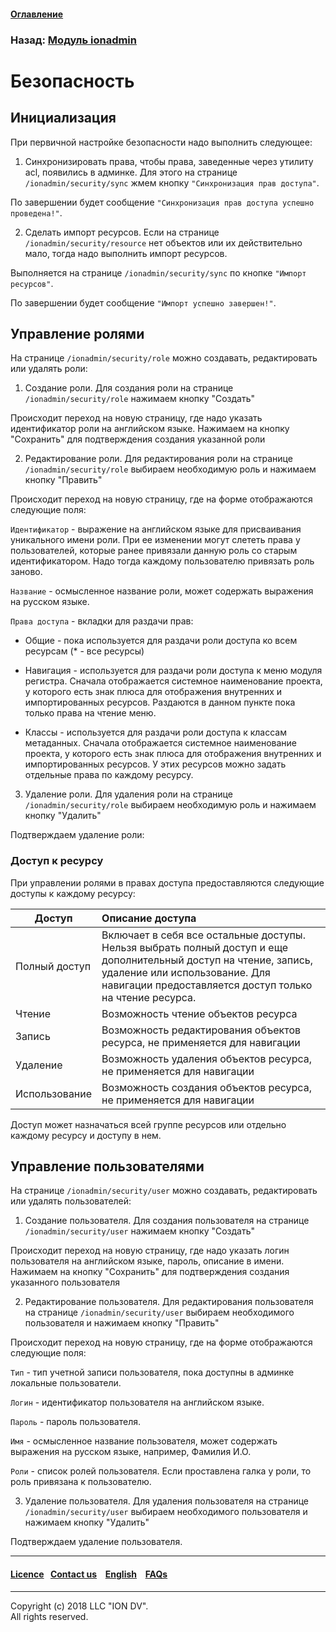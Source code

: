 #### [Оглавление](/docs/ru/index.md)

### Назад: [Модуль ionadmin](/docs/ru/3_modules_description/admin.md)

# Безопасность

## Инициализация

При первичной настройке безопасности надо выполнить следующее:

1) Синхронизировать права, чтобы права, заведенные через утилиту acl, появились в админке. Для этого на странице `/ionadmin/security/sync` жмем кнопку `"Синхронизация прав доступа"`.

По завершении будет сообщение `"Синхронизация прав доступа успешно проведена!"`.

2) Сделать импорт ресурсов. Если на странице `/ionadmin/security/resource` нет объектов или их действительно мало, тогда надо выполнить импорт ресурсов.

Выполняется на странице `/ionadmin/security/sync` по кнопке `"Импорт ресурсов"`.

По завершении будет сообщение `"Импорт успешно завершен!"`.

## Управление ролями

На странице `/ionadmin/security/role` можно создавать, редактировать или удалять роли:

1) Создание роли. Для создания роли на странице `/ionadmin/security/role` нажимаем кнопку "Создать"

Происходит переход на новую страницу, где надо указать идентификатор роли на английском языке. Нажимаем на кнопку "Сохранить" для подтверждения создания указанной роли

2) Редактирование роли. Для редактирования роли на странице `/ionadmin/security/role` выбираем необходимую роль и нажимаем кнопку "Править"

Происходит переход на новую страницу, где на форме отображаются следующие поля:

`Идентификатор` - выражение на английском языке для присваивания уникального имени роли. При ее изменении могут слететь права у пользователей, которые ранее привязали данную роль со старым идентификатором. Надо тогда каждому пользователю привязать роль заново.

`Название` - осмысленное название роли, может содержать выражения на русском языке.

`Права доступа` - вкладки для раздачи прав:
- Общие - пока используется для раздачи роли доступа ко всем ресурсам (* - все ресурсы)

- Навигация - используется для раздачи роли доступа к меню модуля регистра. Сначала отображается системное наименование проекта, у которого есть знак плюса для отображения внутренних и импортированных ресурсов. Раздаются в данном пункте пока только права на чтение меню.

- Классы - используется для раздачи роли доступа к классам метаданных. Сначала отображается системное наименование проекта, у которого есть знак плюса для отображения внутренних и импортированных ресурсов. У этих ресурсов можно задать отдельные права по каждому ресурсу.

3) Удаление роли. Для удаления роли на странице `/ionadmin/security/role` выбираем необходимую роль и нажимаем кнопку "Удалить"

Подтверждаем удаление роли:

### Доступ к ресурсу

 При управлении ролями в правах доступа предоставляются следующие доступы к каждому ресурсу:

| Доступ | Описание доступа |
|-----|:-----|
| Полный доступ | Включает в себя все остальные  доступы. Нельзя выбрать полный доступ и еще дополнительный доступ на чтение, запись, удаление или использование. Для навигации предоставляется доступ только на чтение ресурса. |
| Чтение | Возможность чтение объектов ресурса |
| Запись | Возможность редактирования объектов ресурса, не применяется для навигации |
| Удаление | Возможность удаления объектов ресурса, не применяется для навигации |
| Использование | Возможность создания объектов ресурса, не применяется для навигации |

Доступ может назначаться всей группе ресурсов или отдельно каждому ресурсу и доступу в нем.

## Управление пользователями

На странице `/ionadmin/security/user` можно создавать, редактировать или удалять пользователей:

1) Создание пользователя. Для создания пользователя на странице `/ionadmin/security/user` нажимаем кнопку "Создать"

Происходит переход на новую страницу, где надо указать логин пользователя на английском языке, пароль, описание в имени. Нажимаем на кнопку "Сохранить" для подтверждения создания указанного пользователя

2) Редактирование пользователя. Для редактирования пользователя на странице `/ionadmin/security/user` выбираем необходимого пользователя и нажимаем кнопку "Править"

Происходит переход на новую страницу, где на форме отображаются следующие поля:

`Тип` - тип учетной записи пользователя, пока доступны в админке локальные пользователи.

`Логин` - идентификатор пользователя на английском языке.

`Пароль` - пароль пользователя.

`Имя` - осмысленное название пользователя, может содержать выражения на русском языке, например, Фамилия И.О.

`Роли` - список ролей пользователя. Если проставлена галка у роли, то роль привязана к пользователю.

3) Удаление пользователя. Для удаления пользователя на странице `/ionadmin/security/user` выбираем необходимого пользователя и нажимаем кнопку "Удалить"

Подтверждаем удаление пользователя.

--------------------------------------------------------------------------  


 #### [Licence](/LICENCE.md)&ensp;  [Contact us](https://iondv.ru/index.html) &ensp;  [English](/docs/en/3_modules_description/admin_security.md) &ensp; [FAQs](/faqs.md)          



--------------------------------------------------------------------------  

Copyright (c) 2018 LLC "ION DV".   
All rights reserved.

